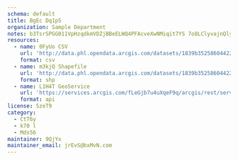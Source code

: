 ```yaml
---
schema: default
title: BgEc Dq1pS 
organization: Sample Department 
notes: b3TsrSPGG011VpHzqdkmVDZjBBeELWQ4PFAcveXwNMiqit7YS 7o8LClyvajnQlywURx45T3gI6Ja9u0rYkChZIdb9nftgRAF852 
resources:
  - name: 0FyUo CSV
    url: 'http://data.phl.opendata.arcgis.com/datasets/1839b35258604422b0b520cbb668df0d_0.csv'
    format: csv
  - name: m3kjQ Shapefile
    url: 'http://data.phl.opendata.arcgis.com/datasets/1839b35258604422b0b520cbb668df0d_0.zip'
    format: shp
  - name: L1H4T GeoService
    url: 'https://services.arcgis.com/fLeGjb7u4uXqeF9q/arcgis/rest/services/Air_Monitoring_Stations/FeatureServer/0/query'
    format: api
license: 5zeT9 
category:
  - CtT6y 
  - k70 l 
  - Mds56 
maintainer: 9QjYx  
maintainer_email: jrEvS@bxMvN.com
---
```

